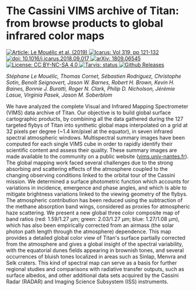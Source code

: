 The Cassini VIMS archive of Titan: from browse products to global infrared color maps
===
[
    ![Article: Le Mouélic et al. (2019)](https://img.shields.io/badge/Article-Le%20Mou%C3%A9lic%20et%20al.%20(2019)-green.svg)
    ![Icarus: Vol 319, pp 121-132](https://img.shields.io/badge/Icarus-Vol.%20319%2C%20pp%20121--132-yellow.svg)
    ![doi: 10.1016/j.icarus.2018.09.017](https://img.shields.io/badge/doi-10.1016%2Fj.icarus.2018.09.017-blue.svg)
][doi]
[
    ![arXiv: 1809.06545](https://img.shields.io/badge/arXiv-1809.06545-orange.svg)
][arxiv]
[
    ![License: CC BY-NC-SA 4.0](https://img.shields.io/badge/License-CC%20BY--NC--SA%204.0-lightgrey.svg)
][cc-by-na-sa-4]
[
    ![Tarvis: status](https://travis-ci.org/seignovert/arxiv-1809.06545.svg?branch=master)
][travis]
[
    ![Github Releases](https://img.shields.io/github/release/seignovert/arxiv-1809.06545.svg)
][last-release]

_Stéphane Le Mouélic, Thomas Cornet, Sébastien Rodriguez, Christophe Sotin, Benoît Seignovert, Jason W. Barnes, Robert H. Brown, Kevin H. Baines, Bonnie J. Buratti, Roger N. Clark, Philip D. Nicholson, Jérémie Lasue, Virginia Pasek, Jason M. Soberblom_

We have analyzed the complete Visual and Infrared Mapping Spectrometer (VIMS) data archive of Titan.
Our objective is to build global surface cartographic products, by combining all the data gathered during the 127 targeted flybys of Titan into synthetic global maps interpolated on a grid at 32 pixels per degree (~1.4 km/pixel at the equator), in seven infrared spectral atmospheric windows. Multispectral summary images have been computed for each single VIMS cube in order to rapidly identify their scientific content and assess their quality.
These summary images are made available to the community on a public website ([vims.univ-nantes.fr][vims]).
The global mapping work faced several challenges due to the strong absorbing and scattering effects of the atmosphere coupled to the changing observing conditions linked to the orbital tour of the Cassini mission. We determined a surface photometric function which accounts for variations in incidence, emergence and phase angles, and which is able to mitigate brightness variations linked to the viewing geometry of the flybys.
The atmospheric contribution has been reduced using the subtraction of the methane absorption band wings, considered as proxies for atmospheric haze scattering. We present a new global three color composite map of band ratios (red: 1.59/1.27 &mu;m; green: 2.03/1.27 &mu;m; blue: 1.27/1.08 &mu;m), which has also been empirically corrected from an airmass (the solar photon path length through the atmosphere) dependence. This map provides a detailed global color view of Titan's surface partially corrected from the atmosphere and gives a global insight of the spectral variability, with the equatorial dunes fields appearing in brownish tones, and several occurrences of bluish tones localized in areas such as Sinlap, Menvra and Selk craters. This kind of spectral map can serve as a basis for further regional studies and comparisons with radiative transfer outputs, such as surface albedos, and other additional data sets acquired by the Cassini Radar (RADAR) and Imaging Science Subsystem (ISS) instruments.


[doi]: https://dx.doi.org/10.1016/j.icarus.2018.09.017
[arxiv]: https://arxiv.org/abs/1809.06545
[cc-by-na-sa-4]: https://creativecommons.org/licenses/by-nc-sa/4.0/
[travis]: https://travis-ci.org/seignovert/arxiv-1809.06545
[last-release]: https://github.com/seignovert/arxiv-1809.06545/releases/latest
[vims]: https://vims.univ-nantes.fr/